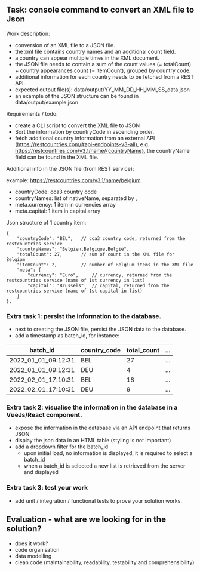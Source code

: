 ## Task: console command to convert an XML file to Json

Work description:

* conversion of an XML file to a JSON file.
* the xml file contains country names and an additional count field.
* a country can appear multiple times in the XML document.
* the JSON file needs to contain a sum of the count values (= totalCount) + country appearances count (= itemCount), grouped by country code. 
* additional information for each country needs to be fetched from a REST API.  
* expected output file(s): data/output/YY_MM_DD_HH_MM_SS_data.json
* an example of the JSON structure can be found in data/output/example.json

Requirements / todo:

* create a CLI script to convert the XML file to JSON
* Sort the information by countryCode in ascending order.
* fetch additional country information from an external API (https://restcountries.com/#api-endpoints-v3-all), e.g. https://restcountries.com/v3.1/name/{countryName}, the countryName field can be found in the XML file.

Additional info in the JSON file (from REST service):

example: https://restcountries.com/v3.1/name/belgium
* countryCode: cca3 country code
* countryNames: list of nativeName, separated by ,
* meta.currency: 1 item in currencies array
* meta.capital: 1 item in capital array

Json structure of 1 country item:

```
{
    "countryCode": "BEL",   // cca3 country code, returned from the restcountries service
    "countryNames": "Belgien,Belgique,België",  
    "totalCount": 27,       // sum of count in the XML file for Belgium
    "itemCount": 2,         // number of Belgium items in the XML file
    "meta": {
        "currency": "Euro",     // currency, returned from the restcountries service (name of 1st currency in list)
        "capital": "Brussels"   // capital, returned from the restcountries service (name of 1st capital in list)
    }
},
```

### Extra task 1: persist the information to the database.
* next to creating the JSON file, persist the JSON data to the database.
* add a timestamp as batch_id, for instance:

| batch_id            | country_code | total_count | ... |
| ------------------- | ------------ | ----------- | --- |
| 2022_01_01_09:12:31 | BEL          | 27          | ... |
| 2022_01_01_09:12:31 | DEU          | 4           | ... |
| 2022_02_01_17:10:31 | BEL          | 18          | ... |
| 2022_02_01_17:10:31 | DEU          | 9           | ... |

### Extra task 2: visualise the information in the database in a VueJs/React component.
* expose the information in the database via an API endpoint that returns JSON
* display the json data in an HTML table (styling is not important)
* add a dropdown filter for the batch_id
	* upon initial load, no information is displayed, it is required to select a batch_id 
	* when a batch_id is selected a new list is retrieved from the server and displayed

### Extra task 3: test your work
* add unit / integration / functional tests to prove your solution works.

## Evaluation - what are we looking for in the solution?
* does it work?
* code organisation
* data modelling
* clean code (maintainability, readability, testability and comprehensibility)